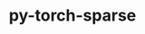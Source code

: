 ---
title: "py-torch-sparse"
layout: cache
categories: [package, develop]
meta: {"versions": ["0.6.17"], "compilers": ["apple-clang@=15.0.0", "gcc@=11.3.0", "gcc@=11.4.0"], "oss": ["ubuntu22.04", "ventura"], "platforms": ["darwin", "linux"], "targets": ["aarch64", "x86_64_v3"], "stacks": ["ml-darwin-aarch64-mps", "ml-linux-x86_64-cpu", "ml-linux-x86_64-cuda", "root"], "num_specs": 34, "num_specs_by_stack": {"ml-darwin-aarch64-mps": 8, "root": 34, "ml-linux-x86_64-cuda": 13, "ml-linux-x86_64-cpu": 13}}
spec_details: [{"hash": "ahkrxu5s47qzgplmr6hpz3qjprrickwb", "compiler": "apple-clang@=15.0.0", "versions": ["0.6.17"], "os": "ventura", "platform": "darwin", "target": "aarch64", "variants": ["build_system=python_pip", "~cuda"], "stacks": ["ml-darwin-aarch64-mps", "root"], "size": "-", "tarball": "https://binaries.spack.io/develop/build_cache/darwin-ventura-aarch64/apple-clang-15.0.0/py-torch-sparse-0.6.17/darwin-ventura-aarch64-apple-clang-15.0.0-py-torch-sparse-0.6.17-ahkrxu5s47qzgplmr6hpz3qjprrickwb.spack"}, {"hash": "byv5r4holnac3gv3l3e5hwwyb4fvbw4h", "compiler": "apple-clang@=15.0.0", "versions": ["0.6.17"], "os": "ventura", "platform": "darwin", "target": "aarch64", "variants": ["build_system=python_pip", "~cuda"], "stacks": ["ml-darwin-aarch64-mps", "root"], "size": "-", "tarball": "https://binaries.spack.io/develop/build_cache/darwin-ventura-aarch64/apple-clang-15.0.0/py-torch-sparse-0.6.17/darwin-ventura-aarch64-apple-clang-15.0.0-py-torch-sparse-0.6.17-byv5r4holnac3gv3l3e5hwwyb4fvbw4h.spack"}, {"hash": "d45hvfrqzvh5o5nmkxk2zj5ihqbvsbho", "compiler": "apple-clang@=15.0.0", "versions": ["0.6.17"], "os": "ventura", "platform": "darwin", "target": "aarch64", "variants": ["build_system=python_pip", "~cuda"], "stacks": ["ml-darwin-aarch64-mps", "root"], "size": "-", "tarball": "https://binaries.spack.io/develop/build_cache/darwin-ventura-aarch64/apple-clang-15.0.0/py-torch-sparse-0.6.17/darwin-ventura-aarch64-apple-clang-15.0.0-py-torch-sparse-0.6.17-d45hvfrqzvh5o5nmkxk2zj5ihqbvsbho.spack"}, {"hash": "wvnwbopqgz6ev7fmehktcqfh6cfa4u42", "compiler": "apple-clang@=15.0.0", "versions": ["0.6.17"], "os": "ventura", "platform": "darwin", "target": "aarch64", "variants": ["build_system=python_pip", "~cuda"], "stacks": ["ml-darwin-aarch64-mps", "root"], "size": "-", "tarball": "https://binaries.spack.io/develop/build_cache/darwin-ventura-aarch64/apple-clang-15.0.0/py-torch-sparse-0.6.17/darwin-ventura-aarch64-apple-clang-15.0.0-py-torch-sparse-0.6.17-wvnwbopqgz6ev7fmehktcqfh6cfa4u42.spack"}, {"hash": "ygazat67qbofo33eujnmfnxgm6txb6bc", "compiler": "apple-clang@=15.0.0", "versions": ["0.6.17"], "os": "ventura", "platform": "darwin", "target": "aarch64", "variants": ["build_system=python_pip", "~cuda"], "stacks": ["ml-darwin-aarch64-mps", "root"], "size": "-", "tarball": "https://binaries.spack.io/develop/build_cache/darwin-ventura-aarch64/apple-clang-15.0.0/py-torch-sparse-0.6.17/darwin-ventura-aarch64-apple-clang-15.0.0-py-torch-sparse-0.6.17-ygazat67qbofo33eujnmfnxgm6txb6bc.spack"}, {"hash": "q45sn2c6rndc3md6xhtdsdjr7nxm6q2r", "compiler": "apple-clang@=15.0.0", "versions": ["0.6.17"], "os": "ventura", "platform": "darwin", "target": "aarch64", "variants": ["build_system=python_pip", "~cuda"], "stacks": ["ml-darwin-aarch64-mps", "root"], "size": "-", "tarball": "https://binaries.spack.io/develop/build_cache/darwin-ventura-aarch64/apple-clang-15.0.0/py-torch-sparse-0.6.17/darwin-ventura-aarch64-apple-clang-15.0.0-py-torch-sparse-0.6.17-q45sn2c6rndc3md6xhtdsdjr7nxm6q2r.spack"}, {"hash": "qw3xkys5pa5vazbqlurvtqmaeum3x3ec", "compiler": "apple-clang@=15.0.0", "versions": ["0.6.17"], "os": "ventura", "platform": "darwin", "target": "aarch64", "variants": ["build_system=python_pip", "~cuda"], "stacks": ["ml-darwin-aarch64-mps", "root"], "size": "-", "tarball": "https://binaries.spack.io/develop/build_cache/darwin-ventura-aarch64/apple-clang-15.0.0/py-torch-sparse-0.6.17/darwin-ventura-aarch64-apple-clang-15.0.0-py-torch-sparse-0.6.17-qw3xkys5pa5vazbqlurvtqmaeum3x3ec.spack"}, {"hash": "3xufeab3t3myn2dtlst52nrmsr3gfbds", "compiler": "apple-clang@=15.0.0", "versions": ["0.6.17"], "os": "ventura", "platform": "darwin", "target": "aarch64", "variants": ["build_system=python_pip", "~cuda"], "stacks": ["ml-darwin-aarch64-mps", "root"], "size": "-", "tarball": "https://binaries.spack.io/develop/build_cache/darwin-ventura-aarch64/apple-clang-15.0.0/py-torch-sparse-0.6.17/darwin-ventura-aarch64-apple-clang-15.0.0-py-torch-sparse-0.6.17-3xufeab3t3myn2dtlst52nrmsr3gfbds.spack"}, {"hash": "r45wzs5sog2zs4fwb6wv2lfvto7jvr3c", "compiler": "gcc@=11.3.0", "versions": ["0.6.17"], "os": "ubuntu22.04", "platform": "linux", "target": "x86_64_v3", "variants": ["build_system=python_pip", "+cuda"], "stacks": ["ml-linux-x86_64-cuda", "root"], "size": "-", "tarball": "https://binaries.spack.io/develop/build_cache/linux-ubuntu22.04-x86_64_v3/gcc-11.3.0/py-torch-sparse-0.6.17/linux-ubuntu22.04-x86_64_v3-gcc-11.3.0-py-torch-sparse-0.6.17-r45wzs5sog2zs4fwb6wv2lfvto7jvr3c.spack"}, {"hash": "w5rac7zfnvmcfx7s5tif5prrkmjbv3af", "compiler": "gcc@=11.3.0", "versions": ["0.6.17"], "os": "ubuntu22.04", "platform": "linux", "target": "x86_64_v3", "variants": ["build_system=python_pip", "+cuda"], "stacks": ["ml-linux-x86_64-cuda", "root"], "size": "-", "tarball": "https://binaries.spack.io/develop/build_cache/linux-ubuntu22.04-x86_64_v3/gcc-11.3.0/py-torch-sparse-0.6.17/linux-ubuntu22.04-x86_64_v3-gcc-11.3.0-py-torch-sparse-0.6.17-w5rac7zfnvmcfx7s5tif5prrkmjbv3af.spack"}, {"hash": "we4ny5amkobbc5pyvnt2jwuljha4puu6", "compiler": "gcc@=11.3.0", "versions": ["0.6.17"], "os": "ubuntu22.04", "platform": "linux", "target": "x86_64_v3", "variants": ["build_system=python_pip", "+cuda"], "stacks": ["ml-linux-x86_64-cuda", "root"], "size": "-", "tarball": "https://binaries.spack.io/develop/build_cache/linux-ubuntu22.04-x86_64_v3/gcc-11.3.0/py-torch-sparse-0.6.17/linux-ubuntu22.04-x86_64_v3-gcc-11.3.0-py-torch-sparse-0.6.17-we4ny5amkobbc5pyvnt2jwuljha4puu6.spack"}, {"hash": "kykvw4wd7pmvlwvcbmydffoxsohr35py", "compiler": "gcc@=11.3.0", "versions": ["0.6.17"], "os": "ubuntu22.04", "platform": "linux", "target": "x86_64_v3", "variants": ["build_system=python_pip", "~cuda"], "stacks": ["ml-linux-x86_64-cpu", "root"], "size": "-", "tarball": "https://binaries.spack.io/develop/build_cache/linux-ubuntu22.04-x86_64_v3/gcc-11.3.0/py-torch-sparse-0.6.17/linux-ubuntu22.04-x86_64_v3-gcc-11.3.0-py-torch-sparse-0.6.17-kykvw4wd7pmvlwvcbmydffoxsohr35py.spack"}, {"hash": "ihvfbslm2265kujg7bo3ek3k22fmoyvu", "compiler": "gcc@=11.3.0", "versions": ["0.6.17"], "os": "ubuntu22.04", "platform": "linux", "target": "x86_64_v3", "variants": ["build_system=python_pip", "~cuda"], "stacks": ["ml-linux-x86_64-cpu", "root"], "size": "-", "tarball": "https://binaries.spack.io/develop/build_cache/linux-ubuntu22.04-x86_64_v3/gcc-11.3.0/py-torch-sparse-0.6.17/linux-ubuntu22.04-x86_64_v3-gcc-11.3.0-py-torch-sparse-0.6.17-ihvfbslm2265kujg7bo3ek3k22fmoyvu.spack"}, {"hash": "mhrmmwl3kqaqxzrm2ln2yvhrl3lgg6g6", "compiler": "gcc@=11.3.0", "versions": ["0.6.17"], "os": "ubuntu22.04", "platform": "linux", "target": "x86_64_v3", "variants": ["build_system=python_pip", "~cuda"], "stacks": ["ml-linux-x86_64-cpu", "root"], "size": "-", "tarball": "https://binaries.spack.io/develop/build_cache/linux-ubuntu22.04-x86_64_v3/gcc-11.3.0/py-torch-sparse-0.6.17/linux-ubuntu22.04-x86_64_v3-gcc-11.3.0-py-torch-sparse-0.6.17-mhrmmwl3kqaqxzrm2ln2yvhrl3lgg6g6.spack"}, {"hash": "c2uqifri3hcdwtghofhuaupzjyghpmlh", "compiler": "gcc@=11.3.0", "versions": ["0.6.17"], "os": "ubuntu22.04", "platform": "linux", "target": "x86_64_v3", "variants": ["build_system=python_pip", "~cuda"], "stacks": ["ml-linux-x86_64-cpu", "root"], "size": "-", "tarball": "https://binaries.spack.io/develop/build_cache/linux-ubuntu22.04-x86_64_v3/gcc-11.3.0/py-torch-sparse-0.6.17/linux-ubuntu22.04-x86_64_v3-gcc-11.3.0-py-torch-sparse-0.6.17-c2uqifri3hcdwtghofhuaupzjyghpmlh.spack"}, {"hash": "4sdall6p6n6xiopwb5olwk2apixii234", "compiler": "gcc@=11.3.0", "versions": ["0.6.17"], "os": "ubuntu22.04", "platform": "linux", "target": "x86_64_v3", "variants": ["build_system=python_pip", "+cuda"], "stacks": ["ml-linux-x86_64-cuda", "root"], "size": "-", "tarball": "https://binaries.spack.io/develop/build_cache/linux-ubuntu22.04-x86_64_v3/gcc-11.3.0/py-torch-sparse-0.6.17/linux-ubuntu22.04-x86_64_v3-gcc-11.3.0-py-torch-sparse-0.6.17-4sdall6p6n6xiopwb5olwk2apixii234.spack"}, {"hash": "x3s7d7x2fjxkmsteeeauwsw2tn5pfjj3", "compiler": "gcc@=11.3.0", "versions": ["0.6.17"], "os": "ubuntu22.04", "platform": "linux", "target": "x86_64_v3", "variants": ["build_system=python_pip", "~cuda"], "stacks": ["ml-linux-x86_64-cpu", "root"], "size": "-", "tarball": "https://binaries.spack.io/develop/build_cache/linux-ubuntu22.04-x86_64_v3/gcc-11.3.0/py-torch-sparse-0.6.17/linux-ubuntu22.04-x86_64_v3-gcc-11.3.0-py-torch-sparse-0.6.17-x3s7d7x2fjxkmsteeeauwsw2tn5pfjj3.spack"}, {"hash": "ort6e5hrrtedtrorphncajdp6bdpqqpi", "compiler": "gcc@=11.3.0", "versions": ["0.6.17"], "os": "ubuntu22.04", "platform": "linux", "target": "x86_64_v3", "variants": ["build_system=python_pip", "+cuda"], "stacks": ["ml-linux-x86_64-cuda", "root"], "size": "-", "tarball": "https://binaries.spack.io/develop/build_cache/linux-ubuntu22.04-x86_64_v3/gcc-11.3.0/py-torch-sparse-0.6.17/linux-ubuntu22.04-x86_64_v3-gcc-11.3.0-py-torch-sparse-0.6.17-ort6e5hrrtedtrorphncajdp6bdpqqpi.spack"}, {"hash": "d4nuew3gyk5vfkchra43fp3aktey45z7", "compiler": "gcc@=11.3.0", "versions": ["0.6.17"], "os": "ubuntu22.04", "platform": "linux", "target": "x86_64_v3", "variants": ["build_system=python_pip", "+cuda"], "stacks": ["ml-linux-x86_64-cuda", "root"], "size": "-", "tarball": "https://binaries.spack.io/develop/build_cache/linux-ubuntu22.04-x86_64_v3/gcc-11.3.0/py-torch-sparse-0.6.17/linux-ubuntu22.04-x86_64_v3-gcc-11.3.0-py-torch-sparse-0.6.17-d4nuew3gyk5vfkchra43fp3aktey45z7.spack"}, {"hash": "oyle64vhw3rlrz2w6juxgrp3sy32ewni", "compiler": "gcc@=11.3.0", "versions": ["0.6.17"], "os": "ubuntu22.04", "platform": "linux", "target": "x86_64_v3", "variants": ["build_system=python_pip", "~cuda"], "stacks": ["ml-linux-x86_64-cpu", "root"], "size": "-", "tarball": "https://binaries.spack.io/develop/build_cache/linux-ubuntu22.04-x86_64_v3/gcc-11.3.0/py-torch-sparse-0.6.17/linux-ubuntu22.04-x86_64_v3-gcc-11.3.0-py-torch-sparse-0.6.17-oyle64vhw3rlrz2w6juxgrp3sy32ewni.spack"}, {"hash": "ghfsufuhnvuhd27xot57ft663x3tknp3", "compiler": "gcc@=11.3.0", "versions": ["0.6.17"], "os": "ubuntu22.04", "platform": "linux", "target": "x86_64_v3", "variants": ["build_system=python_pip", "~cuda"], "stacks": ["ml-linux-x86_64-cpu", "root"], "size": "-", "tarball": "https://binaries.spack.io/develop/build_cache/linux-ubuntu22.04-x86_64_v3/gcc-11.3.0/py-torch-sparse-0.6.17/linux-ubuntu22.04-x86_64_v3-gcc-11.3.0-py-torch-sparse-0.6.17-ghfsufuhnvuhd27xot57ft663x3tknp3.spack"}, {"hash": "x4dxkzpbrplytgr5ky22ayp6liteebcy", "compiler": "gcc@=11.3.0", "versions": ["0.6.17"], "os": "ubuntu22.04", "platform": "linux", "target": "x86_64_v3", "variants": ["build_system=python_pip", "+cuda"], "stacks": ["ml-linux-x86_64-cuda", "root"], "size": "-", "tarball": "https://binaries.spack.io/develop/build_cache/linux-ubuntu22.04-x86_64_v3/gcc-11.3.0/py-torch-sparse-0.6.17/linux-ubuntu22.04-x86_64_v3-gcc-11.3.0-py-torch-sparse-0.6.17-x4dxkzpbrplytgr5ky22ayp6liteebcy.spack"}, {"hash": "v6o6omb5g3cxmbemfyot6lqiwnlndcgo", "compiler": "gcc@=11.4.0", "versions": ["0.6.17"], "os": "ubuntu22.04", "platform": "linux", "target": "x86_64_v3", "variants": ["build_system=python_pip", "+cuda"], "stacks": ["ml-linux-x86_64-cuda", "root"], "size": "-", "tarball": "https://binaries.spack.io/develop/build_cache/linux-ubuntu22.04-x86_64_v3/gcc-11.4.0/py-torch-sparse-0.6.17/linux-ubuntu22.04-x86_64_v3-gcc-11.4.0-py-torch-sparse-0.6.17-v6o6omb5g3cxmbemfyot6lqiwnlndcgo.spack"}, {"hash": "a3dwrqz6jtqd67rpqdankmipohbw7h5m", "compiler": "gcc@=11.4.0", "versions": ["0.6.17"], "os": "ubuntu22.04", "platform": "linux", "target": "x86_64_v3", "variants": ["build_system=python_pip", "~cuda"], "stacks": ["ml-linux-x86_64-cpu", "root"], "size": "-", "tarball": "https://binaries.spack.io/develop/build_cache/linux-ubuntu22.04-x86_64_v3/gcc-11.4.0/py-torch-sparse-0.6.17/linux-ubuntu22.04-x86_64_v3-gcc-11.4.0-py-torch-sparse-0.6.17-a3dwrqz6jtqd67rpqdankmipohbw7h5m.spack"}, {"hash": "bvjrbp6kcxfsll7bgzibwbejrpufbquw", "compiler": "gcc@=11.4.0", "versions": ["0.6.17"], "os": "ubuntu22.04", "platform": "linux", "target": "x86_64_v3", "variants": ["build_system=python_pip", "+cuda"], "stacks": ["ml-linux-x86_64-cuda", "root"], "size": "-", "tarball": "https://binaries.spack.io/develop/build_cache/linux-ubuntu22.04-x86_64_v3/gcc-11.4.0/py-torch-sparse-0.6.17/linux-ubuntu22.04-x86_64_v3-gcc-11.4.0-py-torch-sparse-0.6.17-bvjrbp6kcxfsll7bgzibwbejrpufbquw.spack"}, {"hash": "3ixsaanzcb4r66x5i4nsonqfbdtp5tvc", "compiler": "gcc@=11.4.0", "versions": ["0.6.17"], "os": "ubuntu22.04", "platform": "linux", "target": "x86_64_v3", "variants": ["build_system=python_pip", "~cuda"], "stacks": ["ml-linux-x86_64-cpu", "root"], "size": "-", "tarball": "https://binaries.spack.io/develop/build_cache/linux-ubuntu22.04-x86_64_v3/gcc-11.4.0/py-torch-sparse-0.6.17/linux-ubuntu22.04-x86_64_v3-gcc-11.4.0-py-torch-sparse-0.6.17-3ixsaanzcb4r66x5i4nsonqfbdtp5tvc.spack"}, {"hash": "sh6wpnqlgkmdqcuobbpvco2yos7a2ta2", "compiler": "gcc@=11.4.0", "versions": ["0.6.17"], "os": "ubuntu22.04", "platform": "linux", "target": "x86_64_v3", "variants": ["build_system=python_pip", "~cuda"], "stacks": ["ml-linux-x86_64-cpu", "root"], "size": "-", "tarball": "https://binaries.spack.io/develop/build_cache/linux-ubuntu22.04-x86_64_v3/gcc-11.4.0/py-torch-sparse-0.6.17/linux-ubuntu22.04-x86_64_v3-gcc-11.4.0-py-torch-sparse-0.6.17-sh6wpnqlgkmdqcuobbpvco2yos7a2ta2.spack"}, {"hash": "nrhsix44qddxsmwgsm5hwmfohsqvtrea", "compiler": "gcc@=11.4.0", "versions": ["0.6.17"], "os": "ubuntu22.04", "platform": "linux", "target": "x86_64_v3", "variants": ["build_system=python_pip", "~cuda"], "stacks": ["ml-linux-x86_64-cpu", "root"], "size": "-", "tarball": "https://binaries.spack.io/develop/build_cache/linux-ubuntu22.04-x86_64_v3/gcc-11.4.0/py-torch-sparse-0.6.17/linux-ubuntu22.04-x86_64_v3-gcc-11.4.0-py-torch-sparse-0.6.17-nrhsix44qddxsmwgsm5hwmfohsqvtrea.spack"}, {"hash": "bc33s3dhbadr5wmttq6a37j57ljgjs4h", "compiler": "gcc@=11.4.0", "versions": ["0.6.17"], "os": "ubuntu22.04", "platform": "linux", "target": "x86_64_v3", "variants": ["build_system=python_pip", "+cuda"], "stacks": ["ml-linux-x86_64-cuda", "root"], "size": "-", "tarball": "https://binaries.spack.io/develop/build_cache/linux-ubuntu22.04-x86_64_v3/gcc-11.4.0/py-torch-sparse-0.6.17/linux-ubuntu22.04-x86_64_v3-gcc-11.4.0-py-torch-sparse-0.6.17-bc33s3dhbadr5wmttq6a37j57ljgjs4h.spack"}, {"hash": "3suk34an52mosxi5lu3ggjzhbed4g3hz", "compiler": "gcc@=11.4.0", "versions": ["0.6.17"], "os": "ubuntu22.04", "platform": "linux", "target": "x86_64_v3", "variants": ["build_system=python_pip", "+cuda"], "stacks": ["ml-linux-x86_64-cuda", "root"], "size": "-", "tarball": "https://binaries.spack.io/develop/build_cache/linux-ubuntu22.04-x86_64_v3/gcc-11.4.0/py-torch-sparse-0.6.17/linux-ubuntu22.04-x86_64_v3-gcc-11.4.0-py-torch-sparse-0.6.17-3suk34an52mosxi5lu3ggjzhbed4g3hz.spack"}, {"hash": "cwugyq7vfdkr6ihin2ungzckdo2csdik", "compiler": "gcc@=11.4.0", "versions": ["0.6.17"], "os": "ubuntu22.04", "platform": "linux", "target": "x86_64_v3", "variants": ["build_system=python_pip", "+cuda"], "stacks": ["ml-linux-x86_64-cuda", "root"], "size": "-", "tarball": "https://binaries.spack.io/develop/build_cache/linux-ubuntu22.04-x86_64_v3/gcc-11.4.0/py-torch-sparse-0.6.17/linux-ubuntu22.04-x86_64_v3-gcc-11.4.0-py-torch-sparse-0.6.17-cwugyq7vfdkr6ihin2ungzckdo2csdik.spack"}, {"hash": "mbj7xdogg2jlxm7f7aipa3he5wmhehvc", "compiler": "gcc@=11.4.0", "versions": ["0.6.17"], "os": "ubuntu22.04", "platform": "linux", "target": "x86_64_v3", "variants": ["build_system=python_pip", "+cuda"], "stacks": ["ml-linux-x86_64-cuda", "root"], "size": "-", "tarball": "https://binaries.spack.io/develop/build_cache/linux-ubuntu22.04-x86_64_v3/gcc-11.4.0/py-torch-sparse-0.6.17/linux-ubuntu22.04-x86_64_v3-gcc-11.4.0-py-torch-sparse-0.6.17-mbj7xdogg2jlxm7f7aipa3he5wmhehvc.spack"}, {"hash": "drltqg7hpecqj4xapodcl7c2fvj4ur5u", "compiler": "gcc@=11.4.0", "versions": ["0.6.17"], "os": "ubuntu22.04", "platform": "linux", "target": "x86_64_v3", "variants": ["build_system=python_pip", "~cuda"], "stacks": ["ml-linux-x86_64-cpu", "root"], "size": "-", "tarball": "https://binaries.spack.io/develop/build_cache/linux-ubuntu22.04-x86_64_v3/gcc-11.4.0/py-torch-sparse-0.6.17/linux-ubuntu22.04-x86_64_v3-gcc-11.4.0-py-torch-sparse-0.6.17-drltqg7hpecqj4xapodcl7c2fvj4ur5u.spack"}, {"hash": "ya5gzk6dqmwxz5b356ldv23hexw2ipxa", "compiler": "gcc@=11.4.0", "versions": ["0.6.17"], "os": "ubuntu22.04", "platform": "linux", "target": "x86_64_v3", "variants": ["build_system=python_pip", "~cuda"], "stacks": ["ml-linux-x86_64-cpu", "root"], "size": "-", "tarball": "https://binaries.spack.io/develop/build_cache/linux-ubuntu22.04-x86_64_v3/gcc-11.4.0/py-torch-sparse-0.6.17/linux-ubuntu22.04-x86_64_v3-gcc-11.4.0-py-torch-sparse-0.6.17-ya5gzk6dqmwxz5b356ldv23hexw2ipxa.spack"}]
---
